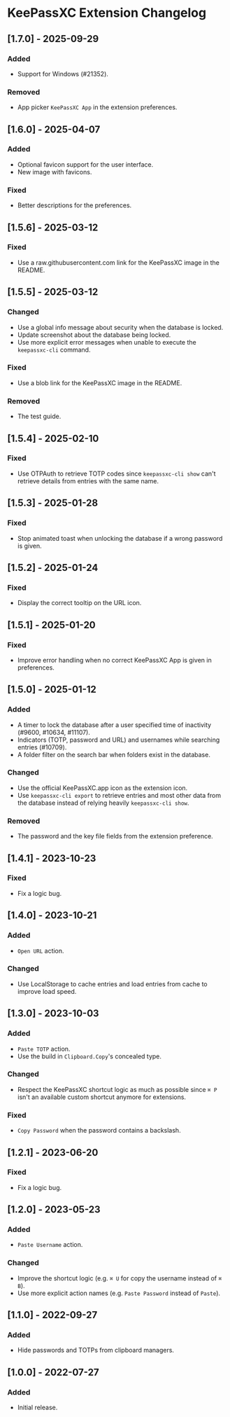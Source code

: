 # KeePassXC Extension Changelog

## [1.7.0] - 2025-09-29

### Added

- Support for Windows (#21352).

### Removed

- App picker `KeePassXC App` in the extension preferences.

## [1.6.0] - 2025-04-07

### Added

- Optional favicon support for the user interface.
- New image with favicons.

### Fixed

- Better descriptions for the preferences.

## [1.5.6] - 2025-03-12

### Fixed

- Use a raw.githubusercontent.com link for the KeePassXC image in the README.

## [1.5.5] - 2025-03-12

### Changed

- Use a global info message about security when the database is locked.
- Update screenshot about the database being locked.
- Use more explicit error messages when unable to execute the `keepassxc-cli` command.

### Fixed

- Use a blob link for the KeePassXC image in the README.

### Removed

- The test guide.

## [1.5.4] - 2025-02-10

### Fixed

- Use OTPAuth to retrieve TOTP codes since `keepassxc-cli show` can't retrieve details from entries with the same name.

## [1.5.3] - 2025-01-28

### Fixed

- Stop animated toast when unlocking the database if a wrong password is given.

## [1.5.2] - 2025-01-24

### Fixed

- Display the correct tooltip on the URL icon.

## [1.5.1] - 2025-01-20

### Fixed

- Improve error handling when no correct KeePassXC App is given in preferences.

## [1.5.0] - 2025-01-12

### Added

- A timer to lock the database after a user specified time of inactivity (#9600, #10634, #11107).
- Indicators (TOTP, password and URL) and usernames while searching entries (#10709).
- A folder filter on the search bar when folders exist in the database.

### Changed

- Use the official KeePassXC.app icon as the extension icon.
- Use `keepassxc-cli export` to retrieve entries and most other data from the database instead of relying heavily `keepassxc-cli show`.

### Removed

- The password and the key file fields from the extension preference.

## [1.4.1] - 2023-10-23

### Fixed

- Fix a logic bug.

## [1.4.0] - 2023-10-21

### Added

- `Open URL` action.

### Changed

- Use LocalStorage to cache entries and load entries from cache to improve load speed.

## [1.3.0] - 2023-10-03

### Added

- `Paste TOTP` action.
- Use the build in `Clipboard.Copy`'s concealed type.

### Changed

- Respect the KeePassXC shortcut logic as much as possible since `⌘ P` isn't an available custom shortcut anymore for extensions.

### Fixed

- `Copy Password` when the password contains a backslash.

## [1.2.1] - 2023-06-20

### Fixed

- Fix a logic bug.

## [1.2.0] - 2023-05-23

### Added

- `Paste Username` action.

### Changed

- Improve the shortcut logic (e.g. `⌘ U` for copy the username instead of `⌘ B`).
- Use more explicit action names (e.g. `Paste Password` instead of `Paste`).

## [1.1.0] - 2022-09-27

### Added

- Hide passwords and TOTPs from clipboard managers.

## [1.0.0] - 2022-07-27

### Added

- Initial release.
